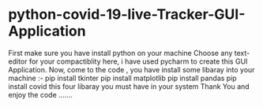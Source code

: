 # python-covid-19-live-Tracker-GUI-Application

First make sure you have install python on your machine 
Choose any text-editor for your compactiblity here, i have used pycharm to create this GUI Application.
Now, come to the code , you have install some libaray into your machine :-
pip install tkinter
pip install matplotlib
pip install pandas
pip install covid
this four libaray you must have in your system 
Thank You and enjoy the code .......
